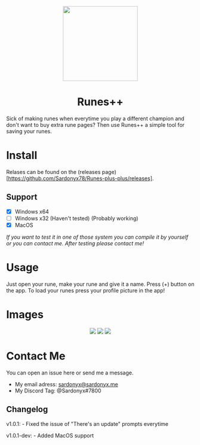 <div align="center" display="flex" flex-direction="column">
    <a><image src="https://github.com/Sardonyx78/Runes-plus-plus/blob/master/logo/Icon.png" width="200"></a>
    <br />
    <h1>Runes++</h1>
</div>

Sick of making runes when everytime you play a different champion and don't want to buy extra rune pages? Then use Runes++ a simple tool for saving your runes.

# Install
Relases can be found on the (releases page)[https://github.com/Sardonyx78/Runes-plus-plus/releases].

## Support
- [x] Windows x64
- [ ] Windows x32 (Haven't tested) (Probably working)
- [x] MacOS

*If you want to test it in one of those system you can compile it by yourself or you can contact me. After testing please contact me!*

# Usage
Just open your rune, make your rune and give it a name. Press (+) button on the app. To load your runes press your profile picture in the app!

# Images
<div align="center" display="flex" flex-direction="row">
<a>
    <img src="https://i.sardonyx.studio/😓🦁💀🥰😙💝🤩👾">
</a>
<a>
    <img src="https://i.sardonyx.studio/💝😡🐼❤🙉😐🤒🥵">
</a>
<a>
    <img src="https://i.sardonyx.studio/😀🥳🤡😷🖤😎😫🙂">
</a>
</div>

# Contact Me

You can open an issue here or send me a message.<br>

- My email adress: [sardonyx@sardonyx.me](mailto:sardonyx@sardonyx.me)<br>
- My Discord Tag: @Sardonyx#7800

## Changelog

v1.0.1:
    - Fixed the issue of "There's an update" prompts everytime

v1.0.1-dev:
    - Added MacOS support
